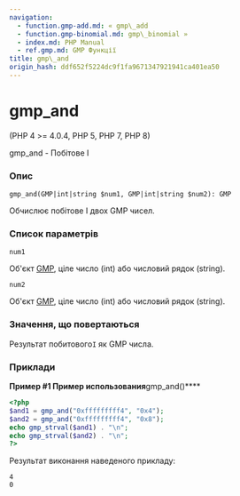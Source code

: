 ```yaml
---
navigation:
  - function.gmp-add.md: « gmp\_add
  - function.gmp-binomial.md: gmp\_binomial »
  - index.md: PHP Manual
  - ref.gmp.md: GMP Функції
title: gmp\_and
origin_hash: ddf652f5224dc9f1fa9671347921941ca401ea50
---
```

# gmp\_and

(PHP 4 >= 4.0.4, PHP 5, PHP 7, PHP 8)

gmp\_and - Побітове І

### Опис

```methodsynopsis
gmp_and(GMP|int|string $num1, GMP|int|string $num2): GMP
```

Обчислює побітове І двох GMP чисел.

### Список параметрів

`num1`

Об'єкт [GMP](class.gmp.md), ціле число (int) або числовий рядок (string).

`num2`

Об'єкт [GMP](class.gmp.md), ціле число (int) або числовий рядок (string).

### Значення, що повертаються

Результат побитового`І` як GMP числа.

### Приклади

**Пример #1 Пример использования**gmp\_and()\*\*\*\*

```php
<?php
$and1 = gmp_and("0xfffffffff4", "0x4");
$and2 = gmp_and("0xfffffffff4", "0x8");
echo gmp_strval($and1) . "\n";
echo gmp_strval($and2) . "\n";
?>
```

Результат виконання наведеного прикладу:

```
4
0
```
